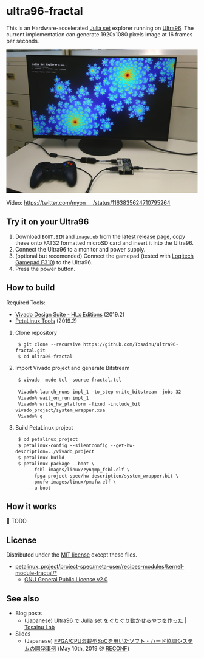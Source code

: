 ultra96-fractal
===============

This is an Hardware-accelerated [Julia set][julia set] explorer running on [Ultra96][ultra96]. The current implementation can generate 1920x1080 pixels image at 16 frames per seconds.

![Picture][picture]

Video: <https://twitter.com/myon___/status/1163835624710795264>

## Try it on your Ultra96

1. Download `BOOT.BIN` and `image.ub` from the [latest release page][latest release], copy these onto FAT32 formatted microSD card and insert it into the Ultra96.
2. Connect the Ultra96 to a monitor and power supply.
3. (optional but recomended) Connect the gamepad (tested with [Logitech Gamepad F310][f310]) to the Ultra96.
4. Press the power button.

## How to build

Required Tools:

- [Vivado Design Suite - HLx Editions][vivado] (2019.2)
- [PetaLinux Tools][petalinux] (2019.2)

1. Clone repository

        $ git clone --recursive https://github.com/Tosainu/ultra96-fractal.git
        $ cd ultra96-fractal

2. Import Vivado project and generate Bitstream

        $ vivado -mode tcl -source fractal.tcl

        Vivado% launch_runs impl_1 -to_step write_bitstream -jobs 32
        Vivado% wait_on_run impl_1
        Vivado% write_hw_platform -fixed -include_bit vivado_project/system_wrapper.xsa
        Vivado% q

3. Build PetaLinux project

        $ cd petalinux_project
        $ petalinux-config --silentconfig --get-hw-description=../vivado_project
        $ petalinux-build
        $ petalinux-package --boot \
            --fsbl images/linux/zynqmp_fsbl.elf \
            --fpga project-spec/hw-description/system_wrapper.bit \
            --pmufw images/linux/pmufw.elf \
            --u-boot

## How it works

:construction: TODO

## License

Distributed under the [MIT license](https://github.com/Tosainu/ultra96-fractal/blob/master/LICENSE) except these files.

- [petalinux_project/project-spec/meta-user/recipes-modules/kernel-module-fractal/*](https://github.com/Tosainu/ultra96-fractal/tree/master/petalinux_project/project-spec/meta-user/recipes-modules/kernel-module-fractal)
    - [GNU General Public License v2.0](https://github.com/Tosainu/ultra96-fractal/blob/master/petalinux_project/project-spec/meta-user/recipes-modules/kernel-module-fractal/files/COPYING)

## See also

- Blog posts
    - (Japanese) [Ultra96 で Julia set をぐりぐり動かせるやつを作った | Tosainu Lab](https://blog.myon.info/entry/2019/05/15/ultra96-julia-set-explorer/)
- Slides
    - (Japanese) [FPGA/CPU混載型SoCを用いたソフト・ハード協調システムの開発事例](https://l.myon.info/reconf-1905/) (May 10th, 2019 @ [RECONF](https://www.ieice.org/ken/program/index.php?tgs_regid=d5bf7fa40ee2a058a5b70087cf04a30745112da894892ad0e7f2fe4f459be8c4&tgid=IEICE-RECONF))

[julia set]: https://en.wikipedia.org/wiki/Julia_set
[ultra96]: https://www.96boards.org/product/ultra96/
[picture]: https://github.com/Tosainu/ultra96-fractal/blob/master/images/IMG_20190827_143055-3.jpg
[video]: https://github.com/Tosainu/ultra96-fractal/blob/master/images/IMG_20190827_143055-3.jpg
[latest release]: https://github.com/Tosainu/ultra96-fractal/releases/latest
[f310]: https://www.logitechg.com/en-roeu/products/gamepads/f310-gamepad.html
[vivado]: https://www.xilinx.com/products/design-tools/vivado.html
[petalinux]: https://www.xilinx.com/products/design-tools/embedded-software/petalinux-sdk.html
